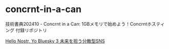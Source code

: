 # concrnt-in-a-can
技術書典202410 - Concrnt in a Can: 1GBメモリで始めよう！Concrntホスティング 付録リポジトリ

[Hello Nostr, Yo Bluesky 3 未来を担う分散型SNS](https://techbookfest.org/product/knxQKegA9kej2cmyzqfXJF)

